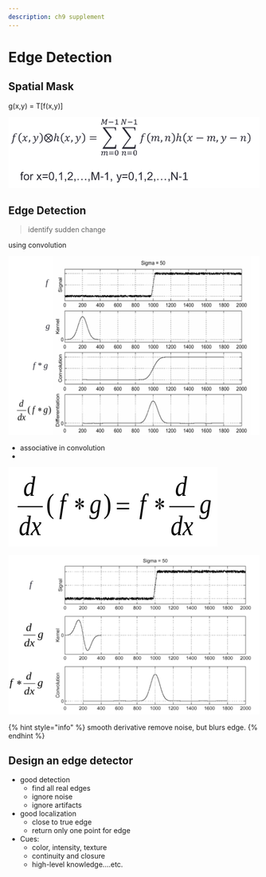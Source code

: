 ```yaml
---
description: ch9 supplement
---
```


# Edge Detection

## Spatial Mask

g\(x,y\) = T\[f\(x,y\)\]

![convolution of spatial ](../.gitbook/assets/image%20%281%29.png)

## Edge Detection

> identify sudden change

using convolution

![](../.gitbook/assets/image%20%2819%29.png)

* associative in convolution
* 
![associative](../.gitbook/assets/image%20%2823%29.png)

![](../.gitbook/assets/image%20%2815%29.png)

{% hint style="info" %}
smooth derivative remove noise, but blurs edge.
{% endhint %}

## Design an edge detector

* good detection
  * find all real edges
  * ignore noise
  * ignore artifacts
* good localization
  * close to true edge
  * return only one point for edge
* Cues:
  *  color, intensity, texture
  * continuity and closure
  * high-level knowledge....etc.

